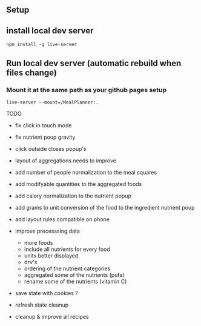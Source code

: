 
## Setup




## install local dev server

```
npm install -g live-server
```

## Run local dev server (automatic rebuild when files change)
### Mount it at the same path as your github pages setup
```
live-server --mount=/MealPlanner:.
```


TODO

- fix click in touch mode

- fix nutrient poup gravity
- click outside closes popup's
- layout of aggregations needs to improve
- add number of people normalization to the meal squares
- add modifyable quantities to the aggregated foods
- add calory normalization to the nutrient popup
- add grams to unit conversion of the food to the ingredient nutrient poup
- add layout rules compatible on phone

- improve precesssing data
    - more foods
    - include all nutrients for every food
    - units better displayed 
    - drv's 
    - ordering of the nutrient categories
    - aggregated some of the nutrients (pufa)
    - rename some of the nutrients (vitamin C)

- save state with cookies ?
- refresh state cleanup

- cleanup & improve all recipes